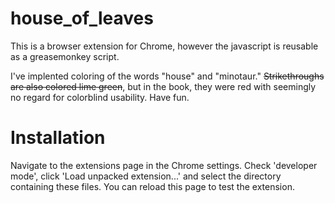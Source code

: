 house_of_leaves
===============

This is a browser extension for Chrome, however the javascript is reusable as a greasemonkey script.

I've implented coloring of the words "house" and "minotaur." <del>Strikethroughs are also colored lime green</del>, but in the book, they were red with seemingly no regard for colorblind usability.  Have fun.

Installation
============
Navigate to the extensions page in the Chrome settings. Check 'developer mode', click 'Load unpacked extension...' and select the directory containing these files. You can reload this page to test the extension.